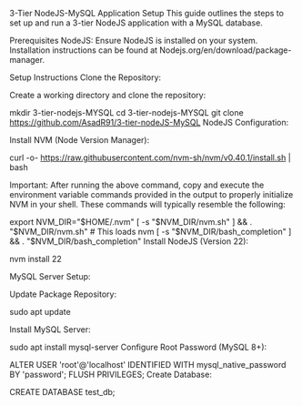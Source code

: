 3-Tier NodeJS-MySQL Application Setup
This guide outlines the steps to set up and run a 3-tier NodeJS application with a MySQL database.

Prerequisites
NodeJS: Ensure NodeJS is installed on your system. Installation instructions can be found at Nodejs.org/en/download/package-manager.

Setup Instructions
Clone the Repository:

Create a working directory and clone the repository:


mkdir 3-tier-nodejs-MYSQL
cd 3-tier-nodejs-MYSQL
git clone https://github.com/AsadR91/3-tier-nodeJS-MySQL
NodeJS Configuration:

Install NVM (Node Version Manager):


curl -o- https://raw.githubusercontent.com/nvm-sh/nvm/v0.40.1/install.sh | bash

Important: After running the above command, copy and execute the environment variable commands provided in the output to properly initialize NVM in your shell. These commands will typically resemble the following:


export NVM_DIR="$HOME/.nvm"
[ -s "$NVM_DIR/nvm.sh" ] && \. "$NVM_DIR/nvm.sh"  # This loads nvm
[ -s "$NVM_DIR/bash_completion" ] && \. "$NVM_DIR/bash_completion"
Install NodeJS (Version 22):


nvm install 22

MySQL Server Setup:

Update Package Repository:


sudo apt update

Install MySQL Server:

sudo apt install mysql-server
Configure Root Password (MySQL 8+):


ALTER USER 'root'@'localhost' IDENTIFIED WITH mysql_native_password BY 'password';
FLUSH PRIVILEGES;
Create Database:

CREATE DATABASE test_db;
